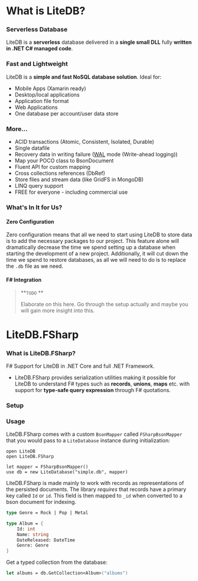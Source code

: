 # What is LiteDB?

### Serverless Database

LiteDB is a **serverless** database delivered in a **single small DLL** fully **written in .NET C# managed code**.

### Fast and Lightweight

LiteDB is a **simple and fast NoSQL database solution**. Ideal for:

- Mobile Apps (Xamarin ready)
- Desktop/local applications
- Application file format
- Web Applications
- One database per account/user data store

### More...

- ACID transactions (Atomic, Consistent, Isolated, Durable)
- Single datafile
- Recovery data in writing failure ([WAL](https://en.wikipedia.org/wiki/Write-ahead_logging) mode (Write-ahead logging))
- Map your POCO class to BsonDocument
- Fluent API for custom mapping
- Cross collections references (DbRef)
- Store files and stream data (like GridFS in MongoDB)
- LINQ query support
- FREE for everyone - including commercial use

### What's In It for Us?

#### Zero Configuration

Zero configuration means that all we need to start using LiteDB to store data is to add the necessary packages to our project. This feature alone will dramatically decrease the time we spend setting up a database when starting the development of a new project. Additionally, it will cut down the time we spend to restore databases, as all we will need to do is to replace the `.db` file as we need.

#### F# Integration

> **`TODO` **
>
> Elaborate on this here. Go through the setup actually and maybe you will gain more insight into this.







# LiteDB.FSharp

### What is LiteDB.FSharp?

F# Support for LiteDB in .NET Core and full .NET Framework.

- LiteDB.FSharp provides serialization utilities making it possible for LiteDB to understand F# types such as **records**, **unions**, **maps** etc. with support for **type-safe query expression** through F# quotations.

### Setup





### Usage

LiteDB.FSharp comes with a custom `BsonMapper` called `FSharpBsonMapper` that you would pass to a `LiteDatabase` instance during initialization:

```
open LiteDB
open LiteDB.FSharp

let mapper = FSharpBsonMapper()
use db = new LiteDatabase("simple.db", mapper)
```

LiteDB.FSharp is made mainly to work with records as representations of the persisted documents. The library *requires* that records have a primary key called `Id` or `id`. This field is then mapped to `_id` when converted to a bson document for indexing.

```fsharp
type Genre = Rock | Pop | Metal

type Album = {
    Id: int
    Name: string
    DateReleased: DateTime
    Genre: Genre
}
```

Get a typed collection from the database:

```fsharp
let albums = db.GetCollection<Album>("albums")
```

















 

 

 